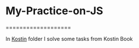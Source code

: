 # My-Practice-on-JS
===================

In  [Kostin](https://github.com/mr-bmv/My-Practice-on-JS/tree/master/Kostin) folder I solve some tasks from Kostin Book
